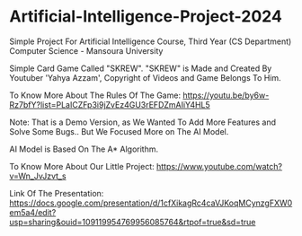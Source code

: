 # Artificial-Intelligence-Project-2024
Simple Project For Artificial Intelligence Course, Third Year (CS Department) Computer Science - Mansoura University


Simple Card Game Called "SKREW".
"SKREW" is Made and Created By Youtuber 'Yahya Azzam', Copyright of Videos and Game Belongs To Him.

To Know More About The Rules Of The Game: https://youtu.be/by6w-Rz7bfY?list=PLaICZFp3i9jZvEz4GU3rEFDZmAIiY4HL5

Note: That is a Demo Version, as We Wanted To Add More Features and Solve Some Bugs.. But We Focused More on The AI Model.

AI Model is Based On The A* Algorithm.

To Know More About Our Little Project: https://www.youtube.com/watch?v=Wn_JvJzvt_s

Link Of The Presentation: https://docs.google.com/presentation/d/1cfXikagRc4caVJKoqMCynzgFXW0em5a4/edit?usp=sharing&ouid=109119954769956085764&rtpof=true&sd=true
